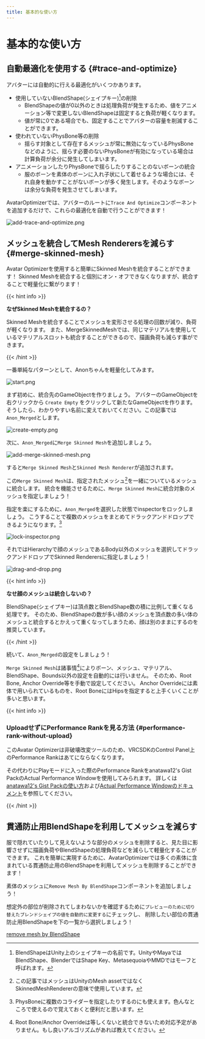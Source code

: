 ```yaml
---
title: 基本的な使い方
---
```


基本的な使い方
===

自動最適化を使用する {#trace-and-optimize}
---

アバターには自動的に行える最適化がいくつかあります。

- 使用していないBlendShape(シェイプキー)[^blend-shape]の削除
  - BlendShapeの値が0以外のときは処理負荷が発生するため、値をアニメーション等で変更しないBlendShapeは固定すると負荷が軽くなります。
  - 値が常に0である場合でも、固定することでアバターの容量を削減することができます。
- 使われていないPhysBone等の削除
  - 揺らす対象として存在するメッシュが常に無効になっているPhysBoneなどのように、揺らす必要のないPhysBoneが有効になっている場合は計算負荷が余分に発生してしまいます。
- アニメーションしたりPhysBoneで揺らしたりすることのないボーンの統合
  - 服のボーンを素体のボーンに入れ子状にして着せるような場合には、それ自身を動かすことがないボーンが多く発生します。そのようなボーンは余分な負荷を発生させてしまいます。

AvatarOptimizerでは、アバターのルートに`Trace And Optimize`コンポーネントを追加するだけで、これらの最適化を自動で行うことができます！

![add-trace-and-optimize.png](add-trace-and-optimize.png)

[^blend-shape]: BlendShapeはUnity上のシェイプキーの名前です。UnityやMayaではBlendShape、BlenderではShape Key、MetasequoiaやMMDではモーフと呼ばれます。

メッシュを統合してMesh Renderersを減らす {#merge-skinned-mesh}
--

Avatar Optimizerを使用すると簡単にSkinned Meshを統合することができます！
Skinned Meshを統合すると個別にオン・オフできなくなりますが、統合することで軽量化に繋がります！

{{< hint info >}}

**なぜSkinned Meshを統合するの？**

Skinned Meshを統合することでメッシュを変形させる処理の回数が減り、負荷が軽くなります。
また、MergeSkinnedMeshでは、同じマテリアルを使用しているマテリアルスロットも統合することができるので、描画負荷も減らす事ができます。

{{< /hint >}}

一番単純なパターンとして、Anonちゃんを軽量化してみます。

![start.png](./start.png)

まず初めに、統合先のGameObjectを作りましょう。
アバターのGameObjectを右クリックから `Create Empty` をクリックして新たなGameObjectを作ります。
そうしたら、わかりやすい名前に変えておいてください。この記事では`Anon_Merged`とします。

![create-empty.png](./create-empty.png)

次に、`Anon_Merged`に`Merge Skinned Mesh`を追加しましょう。

![add-merge-skinned-mesh.png](./add-merge-skinned-mesh.png)

すると`Merge Skinned Mesh`と`Skinned Mesh Renderer`が追加されます。

この`Merge Skinned Mesh`は、指定されたメッシュ[^mesh]を一緒についているメッシュに統合します。
統合を機能させるために、`Merge Skinned Mesh`に統合対象のメッシュを指定しましょう！

指定を楽にするために、`Anon_Merged`を選択した状態でinspectorをロックしましょう。
こうすることで複数のメッシュをまとめてドラックアンドドロップできるようになります。[^tip-lock-inspector]

![lock-inspector.png](./lock-inspector.png)

それではHierarchyで顔のメッシュであるBody以外のメッシュを選択してドラックアンドドロップでSkinned Renderersに指定しましょう！

![drag-and-drop.png](./drag-and-drop.png)

{{< hint info >}}

**なせ顔のメッシュは統合しないの？**

BlendShape(シェイプキー)は頂点数とBlendShape数の積に比例して重くなる処理です。
そのため、BlendShapeの数が多い顔のメッシュを頂点数の多い体のメッシュと統合するとかえって重くなってしまうため、顔は別のままにするのを推奨しています。

{{< /hint >}}

続いて、`Anon_Merged`の設定をしましょう！

`Merge Skinned Mesh`は諸事情[^merge-skinned-mesh]によりボーン、メッシュ、マテリアル、BlendShape、Bounds以外の設定を自動的には行いません。
そのため、Root Bone, Anchor Override等を手動で設定してください。
Anchor Overrideには素体で用いられているものを、Root BoneにはHipsを指定すると上手くいくことが多いと思います。

{{< hint info >}}

### UploadせずにPerformance Rankを見る方法 {#performance-rank-without-upload}

このAvatar Optimizerは非破壊改変ツールのため、VRCSDKのControl Panel上のPerformance Rankはあてにならなくなります。

その代わりにPlayモードに入った際のPerformance Rankをanatawa12's Gist PackのActual Performance Windowを使用してみられます。
詳しくは[anatawa12's Gist Packの使い方][gists-basic-usage]および[Actual Performance Windowのドキュメント][Actual Performance Window]を参照してください。

[gists-basic-usage]: https://vpm.anatawa12.com/gists/ja/docs/basic-usage/
[Actual Performance Window]: https://vpm.anatawa12.com/gists/ja/docs/reference/actual-performance-window/

{{< /hint >}}

[^tip-lock-inspector]: PhysBoneに複数のコライダーを指定したりするのにも使えます。色んなところで使えるので覚えておくと便利だと思います。
[^merge-skinned-mesh]: Root Bone/Anchor Overrideは等しくないと統合できないため対応予定がありません。もし良いアルゴリズムがあれば教えてください。
[^mesh]: この記事ではメッシュはUnityのMesh assetではなくSkinnedMeshRendererの意味で使用しています。

貫通防止用BlendShapeを利用してメッシュを減らす
---

服で隠れていたりして見えないような部分のメッシュを削除すると、見た目に影響させずに描画負荷やBlendShapeの処理負荷などを減らして軽量化することができます。
これを簡単に実現するために、AvatarOptimizerでは多くの素体に含まれている貫通防止用のBlendShapeを利用してメッシュを削除することができます！

素体のメッシュに`Remove Mesh By BlendShape`コンポーネントを追加しましょう！

想定外の部位が削除されてしまわないかを確認するために`プレビューのために切り替えたブレンドシェイプの値を自動的に変更する`にチェックし、
削除したい部位の貫通防止用BlendShapeを下の一覧から選択しましょう！

[remove mesh by BlendShape](./remove-mesh-by-blendshape.png)
